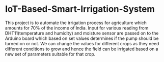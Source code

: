 # IoT-Based-Smart-Irrigation-System
This project is to automate the irrigation process for agriculture which amounts for 70% of the income of India. Input for various reading from DHT11(temperature and humidity) and moisture sensor are passed on to the Arduino board which based on set values determines if the pump should be turned on or not. We can change the values for different crops as they need different conditions to grow and hence the field can be irrigated based on a new set of parameters suitable for that crop.
